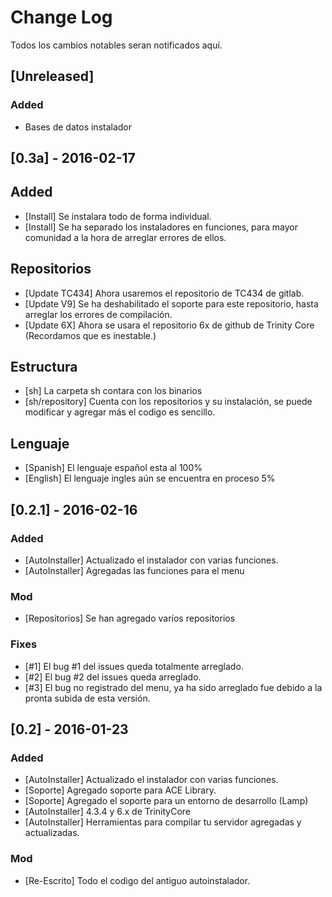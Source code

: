 # Change Log
Todos los cambios notables seran notificados aquí.


## [Unreleased]
### Added
- Bases de datos instalador

## [0.3a] - 2016-02-17
## Added

- [Install] Se instalara todo de forma individual.
- [Install] Se ha separado los instaladores en funciones, para mayor comunidad a la hora de arreglar errores de ellos.

## Repositorios

- [Update TC434] Ahora usaremos el repositorio de TC434 de gitlab.
- [Update V9] Se ha deshabilitado el soporte para este repositorio, hasta arreglar los errores de compilación.
- [Update 6X] Ahora se usara el repositorio 6x de github de Trinity Core (Recordamos que es inestable.)

## Estructura

- [sh] La carpeta sh contara con los binarios
- [sh/repository] Cuenta con los repositorios y su instalación, se puede modificar y agregar más el codigo es sencillo.

## Lenguaje

- [Spanish] El lenguaje español esta al 100%
- [English] El lenguaje ingles aún se encuentra en proceso 5%

## [0.2.1] - 2016-02-16
### Added
- [AutoInstaller] Actualizado el instalador con varias funciones.
- [AutoInstaller] Agregadas las funciones para el menu

### Mod

- [Repositorios] Se han agregado varíos repositorios

### Fixes

- [#1] El bug #1 del issues queda totalmente arreglado.
- [#2] El bug #2 del issues queda arreglado.
- [#3] El bug no registrado del menu, ya ha sido arreglado fue debido a la pronta subida de esta versión.


## [0.2] - 2016-01-23
### Added
- [AutoInstaller] Actualizado el instalador con varias funciones.
- [Soporte] Agregado soporte para ACE Library.
- [Soporte] Agregado el soporte para un entorno de desarrollo (Lamp)
- [AutoInstaller] 4.3.4 y 6.x de TrinityCore 
- [AutoInstaller] Herramientas para compilar tu servidor agregadas y actualizadas.

### Mod

- [Re-Escrito] Todo el codigo del antiguo autoinstalador.
